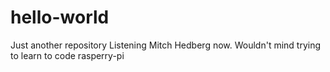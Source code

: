 # hello-world
Just another repository
Listening Mitch Hedberg now. 
Wouldn't mind trying to learn to code rasperry-pi 
